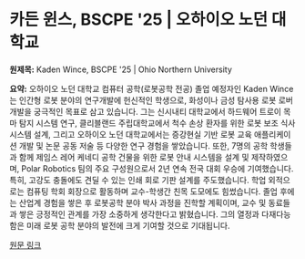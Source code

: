 # 카든 윈스, BSCPE '25 | 오하이오 노던 대학교

**원제목:** Kaden Wince, BSCPE '25 | Ohio Northern University

**요약:** 오하이오 노던 대학교 컴퓨터 공학(로봇공학 전공) 졸업 예정자인 Kaden Wince는 인간형 로봇 분야의 연구개발에 헌신적인 학생으로,  화성이나 금성 탐사용 로봇 로버 개발을 궁극적인 목표로 삼고 있습니다.  그는 신시내티 대학교에서 하드웨어 트로이 목마 탐지 시스템 연구, 클리블랜드 주립대학교에서 척수 손상 환자를 위한 로봇 보조 식사 시스템 설계, 그리고 오하이오 노던 대학교에서는 증강현실 기반 로봇 교육 애플리케이션 개발 및 논문 공동 저술 등 다양한 연구 경험을 쌓았습니다.  또한,  7명의 공학 학생들과 함께 제임스 레어 케네디 공학 건물을 위한 로봇 안내 시스템을 설계 및 제작하였으며,  Polar Robotics 팀의 주요 구성원으로서 2년 연속 전국 대회 우승에 기여했습니다.  특히,  고강도 충돌에도 견딜 수 있는 인쇄 회로 기판 설계를 주도했습니다.  학업 외적으로는 컴퓨팅 학회 회장으로 활동하며 교수-학생간 친목 도모에도 힘썼습니다. 졸업 후에는 산업계 경험을 쌓은 후 로봇공학 분야 박사 과정을 진학할 계획이며, 교수 및 동료들과 쌓은 긍정적인 관계를 가장 소중하게 생각한다고 밝혔습니다.  그의 열정과 다재다능함은 미래 로봇 공학 분야의 발전에 크게 기여할 것으로 기대됩니다.

[원문 링크](https://www.onu.edu/graduate-profiles/kaden-wince-bscpe-25)

